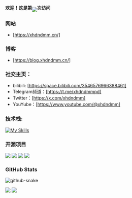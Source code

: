 #### 欢迎！这是第<img align="middle" src="https://count.getloli.com/@xhdndmm?name=xhdndmm&theme=minecraft&padding=7&offset=0&align=top&scale=1&pixelated=1&darkmode=auto">次访问
### **网站**
-  [https://xhdndmm.cn/]
### **博客**
-  [https://blog.xhdndmm.cn/]
### **社交主页：**
-  bilibili: [https://space.bilibili.com/3546576966388461]
-  Telegram频道：[https://t.me/xhdndmmpd]
-  Twitter：[https://x.com/xhdndmm]
-  YouYube：[https://www.youtube.com/@xhdndmm]
### **技术栈:**
[![My Skills](https://skillicons.dev/icons?i=arch,bash,blender,cloudflare,debian,git,github,linux,md,nginx,py,vscode,wordpress)](https://skillicons.dev)
### 开源项目
[![](https://github-readme-stats.vercel.app/api/pin/?username=xhdndmm&repo=wifitnt)](https://github.com/xhdndmm/wifitnt)
[![](https://github-readme-stats.vercel.app/api/pin/?username=xhdndmm&repo=ip-search-tool)](https://github.com/xhdndmm/ip-search-tool)
[![](https://github-readme-stats.vercel.app/api/pin/?username=xhdndmm&repo=mcbackup)](https://github.com/xhdndmm/mcbackup)
[![](https://github-readme-stats.vercel.app/api/pin/?username=xhdndmm&repo=meow-chat)](https://github.com/xhdndmm/meow-chat)  
### GitHub Stats
<picture>
  <source media="(prefers-color-scheme: dark)" srcset="https://raw.githubusercontent.com/xhdndmm/xhdndmm/output/github-contribution-grid-snake-dark.svg" />
  <source media="(prefers-color-scheme: light)" srcset="https://raw.githubusercontent.com/xhdndmm/xhdndmm/output/github-contribution-grid-snake.svg" />
  <img alt="github-snake" src="github-snake.svg" />
</picture>  

![](https://github-readme-stats.vercel.app/api?username=xhdndmm&theme=github_dark&show_icons=true&show=reviews&hide=contribs&hide_border=true)
![](https://github-readme-stats.vercel.app/api/top-langs/?username=xhdndmm&layout=compact&theme=github_dark&hide_border=true)
